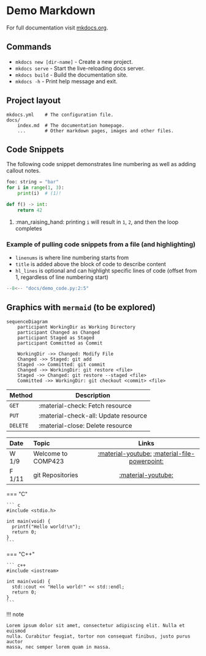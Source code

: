 # Demo Markdown

For full documentation visit [mkdocs.org](https://www.mkdocs.org).

## Commands

* `mkdocs new [dir-name]` - Create a new project.
* `mkdocs serve` - Start the live-reloading docs server.
* `mkdocs build` - Build the documentation site.
* `mkdocs -h` - Print help message and exit.

## Project layout

    mkdocs.yml    # The configuration file.
    docs/
        index.md  # The documentation homepage.
        ...       # Other markdown pages, images and other files.
        
## Code Snippets

The following code snippet demonstrates line numbering as well as adding callout notes.

```python linenums="1"
foo: string = "bar"
for i in range(1, 3):
    print(i)  # (1)!

def f() -> int:
    return 42
```

1. :man_raising_hand: printing `i` will result in `1`, `2`, and then the loop completes

### Example of pulling code snippets from a file (and highlighting)

* `linenums` is where line numbering starts from
* `title` is added above the block of code to describe content
* `hl_lines` is optional and can highlight specific lines of code (offset from 1, regardless of line numbering start)

```python linenums="2" title="foo.py" hl_lines="3"
--8<-- "docs/demo_code.py:2:5"
```

## Graphics with `mermaid` (to be explored)

``` mermaid
sequenceDiagram
    participant WorkingDir as Working Directory
    participant Changed as Changed
    participant Staged as Staged
    participant Committed as Commit

    WorkingDir ->> Changed: Modify File
    Changed ->> Staged: git add
    Staged ->> Committed: git commit
    Changed ->> WorkingDir: git restore <file>
    Staged ->> Changed: git restore --staged <file>
    Committed ->> WorkingDir: git checkout <commit> <file>
```

| Method      | Description                          |
| ----------- | ------------------------------------ |
| `GET`       | :material-check:     Fetch resource  |
| `PUT`       | :material-check-all: Update resource |
| `DELETE`    | :material-close:     Delete resource |

| Date   | Topic              |                                    Links                                    |
| :----- | :----------------- | :-------------------------------------------------------------------------: |
| W 1/9  | Welcome to COMP423 | [:material-youtube:](https://youtube.com) [:material-file-powerpoint:](#) |
| F 1/11 | git Repositories   |                      [:material-youtube:](https://foo)                      |


=== "C"

    ``` c
    #include <stdio.h>

    int main(void) {
      printf("Hello world!\n");
      return 0;
    }
    ```

=== "C++"

    ``` c++
    #include <iostream>

    int main(void) {
      std::cout << "Hello world!" << std::endl;
      return 0;
    }
    ```

!!! note

    Lorem ipsum dolor sit amet, consectetur adipiscing elit. Nulla et euismod
    nulla. Curabitur feugiat, tortor non consequat finibus, justo purus auctor
    massa, nec semper lorem quam in massa.
